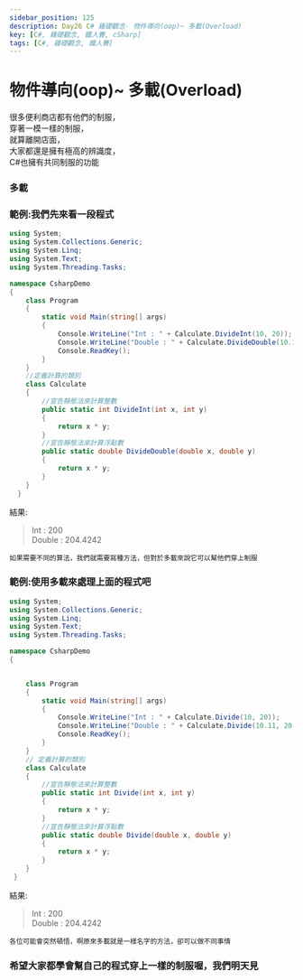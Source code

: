 ```yaml
---
sidebar_position: 125
description: Day26 C# 雞礎觀念- 物件導向(oop)~ 多載(Overload)
key: [C#, 雞礎觀念, 鐵人賽, cSharp]
tags: [C#, 雞礎觀念, 鐵人賽]
---
```


# 物件導向(oop)~ 多載(Overload)
很多便利商店都有他們的制服，<br/>
穿著一模一樣的制服，<br/>
就算離開店面，<br/>
大家都還是擁有極高的辨識度，<br/>
C#也擁有共同制服的功能

### 多載

### 範例:我們先來看一段程式

```csharp
using System;
using System.Collections.Generic;
using System.Linq;
using System.Text;
using System.Threading.Tasks;

namespace CsharpDemo
{
    class Program
    {
        static void Main(string[] args)
        {
            Console.WriteLine("Int : " + Calculate.DivideInt(10, 20));
            Console.WriteLine("Double : " + Calculate.DivideDouble(10.11, 20.22));
            Console.ReadKey();
        }
    }
    //定義計算的類別
    class Calculate
    {
        //宣告靜態法來計算整數
        public static int DivideInt(int x, int y)
        {
            return x * y;
        }
        //宣告靜態法來計算浮點數
        public static double DivideDouble(double x, double y)
        {
            return x * y;
        }
    }
  }
```

結果:

> Int : 200<br/>
> Double : 204.4242

`如果需要不同的算法，我們就需要寫種方法，但對於多載來說它可以幫他們穿上制服`

### 範例:使用多載來處理上面的程式吧

```csharp
using System;
using System.Collections.Generic;
using System.Linq;
using System.Text;
using System.Threading.Tasks;

namespace CsharpDemo
{


    class Program
    {
        static void Main(string[] args)
        {
            Console.WriteLine("Int : " + Calculate.Divide(10, 20));
            Console.WriteLine("Double : " + Calculate.Divide(10.11, 20.22));
            Console.ReadKey();
        }
    }
    // 定義計算的類別
    class Calculate
    {
        //宣告靜態法來計算整數
        public static int Divide(int x, int y)
        {
            return x * y;
        }
        //宣告靜態法來計算浮點數
        public static double Divide(double x, double y)
        {
            return x * y;
        }
    }
 }
```

結果:

> Int : 200<br/>
> Double : 204.4242

`各位可能會突然頓悟，啊原來多載就是一樣名字的方法，卻可以做不同事情`

### 希望大家都學會幫自己的程式穿上一樣的制服喔，我們明天見
